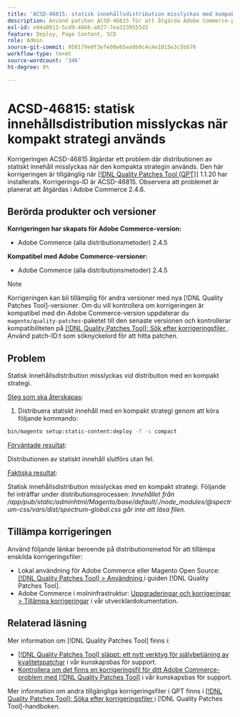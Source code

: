 ```yaml
---
title: 'ACSD-46815: statisk innehållsdistribution misslyckas med kompakt strategi'
description: Använd patchen ACSD-46815 för att åtgärda Adobe Commerce-problemet där statisk innehållsdistribution misslyckas när kompakt strategi används.
exl-id: e94a0911-5cd9-4866-a027-7ea3239555d3
feature: Deploy, Page Content, SCD
role: Admin
source-git-commit: 958179e0f3efe08e65ea8b0c4c4e1015e3c5bb76
workflow-type: tm+mt
source-wordcount: '346'
ht-degree: 0%

---
```


# ACSD-46815: statisk innehållsdistribution misslyckas när kompakt strategi används

Korrigeringen ACSD-46815 åtgärdar ett problem där distributionen av statiskt innehåll misslyckas när den kompakta strategin används. Den här korrigeringen är tillgänglig när [[!DNL Quality Patches Tool (QPT)]](https://support.magento.com/hc/en-us/articles/360047139492) 1.1.20 har installerats. Korrigerings-ID är ACSD-46815. Observera att problemet är planerat att åtgärdas i Adobe Commerce 2.4.6.

## Berörda produkter och versioner

**Korrigeringen har skapats för Adobe Commerce-version:**

* Adobe Commerce (alla distributionsmetoder) 2.4.5

**Kompatibel med Adobe Commerce-versioner:**

* Adobe Commerce (alla distributionsmetoder) 2.4.5

>[!NOTE]
>
>Korrigeringen kan bli tillämplig för andra versioner med nya [!DNL Quality Patches Tool]-versioner. Om du vill kontrollera om korrigeringen är kompatibel med din Adobe Commerce-version uppdaterar du `magento/quality-patches`-paketet till den senaste versionen och kontrollerar kompatibiliteten på [[!DNL Quality Patches Tool]: Sök efter korrigeringsfiler ](https://experienceleague.adobe.com/tools/commerce-quality-patches/index.html). Använd patch-ID:t som söknyckelord för att hitta patchen.

## Problem

Statisk innehållsdistribution misslyckas vid distribution med en kompakt strategi.

<u>Steg som ska återskapas</u>:

1. Distribuera statiskt innehåll med en kompakt strategi genom att köra följande kommando:

```bash
bin/magento setup:static-content:deploy -f -s compact
```

<u>Förväntade resultat</u>:

Distributionen av statiskt innehåll slutförs utan fel.

<u>Faktiska resultat</u>:

Statisk innehållsdistribution misslyckas med en kompakt strategi. Följande fel inträffar under distributionsprocessen: *Innehållet från /app/pub/static/adminhtml/Magento/base/default/./node_modules/@spectrum-css/vars/dist/spectrum-global.css går inte att läsa filen.*

## Tillämpa korrigeringen

Använd följande länkar beroende på distributionsmetod för att tillämpa enskilda korrigeringsfiler:

* Lokal användning för Adobe Commerce eller Magento Open Source: [[!DNL Quality Patches Tool] > Användning ](https://experienceleague.adobe.com/docs/commerce-operations/tools/quality-patches-tool/usage.html) i guiden [!DNL Quality Patches Tool].
* Adobe Commerce i molninfrastruktur: [Uppgraderingar och korrigeringar > Tillämpa korrigeringar](https://experienceleague.adobe.com/docs/commerce-cloud-service/user-guide/develop/upgrade/apply-patches.html) i vår utvecklardokumentation.

## Relaterad läsning

Mer information om [!DNL Quality Patches Tool] finns i:

* [[!DNL Quality Patches Tool] släppt: ett nytt verktyg för självbetjäning av kvalitetspatchar](/help/announcements/adobe-commerce-announcements/magento-quality-patches-released-new-tool-to-self-serve-quality-patches.md) i vår kunskapsbas för support.
* [Kontrollera om det finns en korrigeringsfil för ditt Adobe Commerce-problem med  [!DNL Quality Patches Tool]](/help/support-tools/patches-available-in-qpt-tool/check-patch-for-magento-issue-with-magento-quality-patches.md) i vår kunskapsbas för support.

Mer information om andra tillgängliga korrigeringsfiler i QPT finns i [[!DNL Quality Patches Tool]: Söka efter korrigeringsfiler ](https://experienceleague.adobe.com/tools/commerce-quality-patches/index.html) i [!DNL Quality Patches Tool]-handboken.
